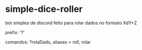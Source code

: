 # simple-dice-roller
bot simples de discord feito para rolar dados no formato XdY+Z

prefix: '?'

comandos: 
?rolaDado, aliases = roll, rolar



